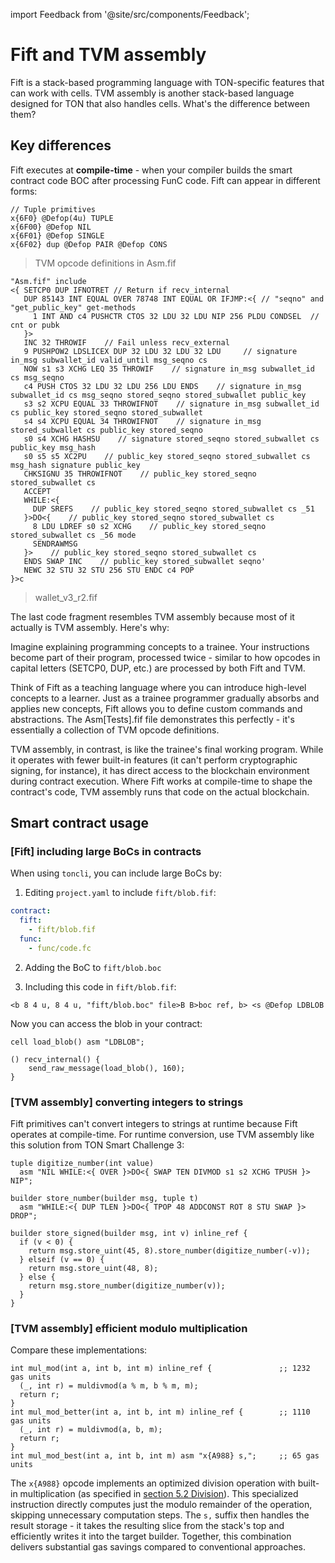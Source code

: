 import Feedback from '@site/src/components/Feedback';

# Fift and TVM assembly

Fift is a stack-based programming language with TON-specific features that can work with cells. TVM assembly is another stack-based language designed for TON that also handles cells. What's the difference between them?

## Key differences

Fift executes at **compile-time** - when your compiler builds the smart contract code BOC after processing FunC code. Fift can appear in different forms:

```
// Tuple primitives
x{6F0} @Defop(4u) TUPLE
x{6F00} @Defop NIL
x{6F01} @Defop SINGLE
x{6F02} dup @Defop PAIR @Defop CONS
```
> TVM opcode definitions in Asm.fif

```
"Asm.fif" include
<{ SETCP0 DUP IFNOTRET // Return if recv_internal
   DUP 85143 INT EQUAL OVER 78748 INT EQUAL OR IFJMP:<{ // "seqno" and "get_public_key" get-methods
     1 INT AND c4 PUSHCTR CTOS 32 LDU 32 LDU NIP 256 PLDU CONDSEL  // cnt or pubk
   }>
   INC 32 THROWIF    // Fail unless recv_external
   9 PUSHPOW2 LDSLICEX DUP 32 LDU 32 LDU 32 LDU     // signature in_msg subwallet_id valid_until msg_seqno cs
   NOW s1 s3 XCHG LEQ 35 THROWIF    // signature in_msg subwallet_id cs msg_seqno
   c4 PUSH CTOS 32 LDU 32 LDU 256 LDU ENDS    // signature in_msg subwallet_id cs msg_seqno stored_seqno stored_subwallet public_key
   s3 s2 XCPU EQUAL 33 THROWIFNOT    // signature in_msg subwallet_id cs public_key stored_seqno stored_subwallet
   s4 s4 XCPU EQUAL 34 THROWIFNOT    // signature in_msg stored_subwallet cs public_key stored_seqno
   s0 s4 XCHG HASHSU    // signature stored_seqno stored_subwallet cs public_key msg_hash
   s0 s5 s5 XC2PU    // public_key stored_seqno stored_subwallet cs msg_hash signature public_key
   CHKSIGNU 35 THROWIFNOT    // public_key stored_seqno stored_subwallet cs
   ACCEPT
   WHILE:<{
     DUP SREFS    // public_key stored_seqno stored_subwallet cs _51
   }>DO<{    // public_key stored_seqno stored_subwallet cs
     8 LDU LDREF s0 s2 XCHG    // public_key stored_seqno stored_subwallet cs _56 mode
     SENDRAWMSG
   }>    // public_key stored_seqno stored_subwallet cs
   ENDS SWAP INC    // public_key stored_subwallet seqno'
   NEWC 32 STU 32 STU 256 STU ENDC c4 POP
}>c
```
> wallet_v3_r2.fif

The last code fragment resembles TVM assembly because most of it actually is TVM assembly. Here's why:

Imagine explaining programming concepts to a trainee. Your instructions become part of their program, processed twice - similar to how opcodes in capital letters (SETCP0, DUP, etc.) are processed by both Fift and TVM.

Think of Fift as a teaching language where you can introduce high-level concepts to a learner. Just as a trainee programmer gradually absorbs and applies new concepts, Fift allows you to define custom commands and abstractions. The Asm[Tests].fif file demonstrates this perfectly - it's essentially a collection of TVM opcode definitions.

TVM assembly, in contrast, is like the trainee's final working program. While it operates with fewer built-in features (it can't perform cryptographic signing, for instance), it has direct access to the blockchain environment during contract execution. Where Fift works at compile-time to shape the contract's code, TVM assembly runs that code on the actual blockchain.

## Smart contract usage

### [Fift] including large BoCs in contracts

When using `toncli`, you can include large BoCs by:

1. Editing `project.yaml` to include `fift/blob.fif`:
```yaml
contract:
  fift:
    - fift/blob.fif
  func:
    - func/code.fc
```

2. Adding the BoC to `fift/blob.boc`

3. Including this code in `fift/blob.fif`:
```
<b 8 4 u, 8 4 u, "fift/blob.boc" file>B B>boc ref, b> <s @Defop LDBLOB
```

Now you can access the blob in your contract:
```
cell load_blob() asm "LDBLOB";

() recv_internal() {
    send_raw_message(load_blob(), 160);
}
```

### [TVM assembly] converting integers to strings

Fift primitives can't convert integers to strings at runtime because Fift operates at compile-time. For runtime conversion, use TVM assembly like this solution from TON Smart Challenge 3:

```
tuple digitize_number(int value)
  asm "NIL WHILE:<{ OVER }>DO<{ SWAP TEN DIVMOD s1 s2 XCHG TPUSH }> NIP";

builder store_number(builder msg, tuple t)
  asm "WHILE:<{ DUP TLEN }>DO<{ TPOP 48 ADDCONST ROT 8 STU SWAP }> DROP";

builder store_signed(builder msg, int v) inline_ref {
  if (v < 0) {
    return msg.store_uint(45, 8).store_number(digitize_number(-v));
  } elseif (v == 0) {
    return msg.store_uint(48, 8);
  } else {
    return msg.store_number(digitize_number(v));
  }
}
```

### [TVM assembly] efficient modulo multiplication

Compare these implementations:

```
int mul_mod(int a, int b, int m) inline_ref {               ;; 1232 gas units
  (_, int r) = muldivmod(a % m, b % m, m);
  return r;
}
int mul_mod_better(int a, int b, int m) inline_ref {        ;; 1110 gas units
  (_, int r) = muldivmod(a, b, m);
  return r;
}
int mul_mod_best(int a, int b, int m) asm "x{A988} s,";     ;; 65 gas units
```

The `x{A988}` opcode implements an optimized division operation with built-in multiplication (as specified in [section 5.2 Division](/v3/documentation/tvm/instructions#A988)). This specialized instruction directly computes just the modulo remainder of the operation, skipping unnecessary computation steps. The `s,` suffix then handles the result storage - it takes the resulting slice from the stack's top and efficiently writes it into the target builder. Together, this combination delivers substantial gas savings compared to conventional approaches.
<Feedback />

